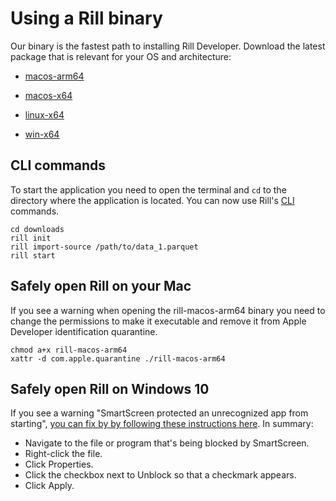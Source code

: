 # Using a Rill binary
Our binary is the fastest path to installing Rill Developer. Download the latest package that is relevant for your OS and architecture:

- [macos-arm64](https://storage.googleapis.com/pkg.rilldata.com/rill-developer-example/binaries/0.6/macos-arm64/rill)
- [macos-x64](https://storage.googleapis.com/pkg.rilldata.com/rill-developer-example/binaries/0.6/macos-x64/rill)

- [linux-x64](https://storage.googleapis.com/pkg.rilldata.com/rill-developer-example/binaries/0.6/linux-x64/rill)

- [win-x64](https://storage.googleapis.com/pkg.rilldata.com/rill-developer-example/binaries/0.6/win-x64/rill.exe)

## CLI commands
To start the application you need to open the terminal and `cd` to the directory where the application is located. You can now use Rill's [CLI](../cli.md) commands.
```
cd downloads
rill init
rill import-source /path/to/data_1.parquet
rill start
```

## Safely open Rill on your Mac
If you see a warning when opening the rill-macos-arm64 binary you need to change the permissions to make it executable and remove it from Apple Developer identification quarantine.
```
chmod a+x rill-macos-arm64
xattr -d com.apple.quarantine ./rill-macos-arm64
```
## Safely open Rill on Windows 10
If you see a warning "SmartScreen protected an unrecognized app from starting", [you can fix by by following these instructions here](https://www.windowscentral.com/how-fix-app-has-been-blocked-your-protection-windows-10#open).  In summary:

* Navigate to the file or program that's being blocked by SmartScreen.
* Right-click the file.
* Click Properties.
* Click the checkbox next to Unblock so that a checkmark appears.
* Click Apply.

